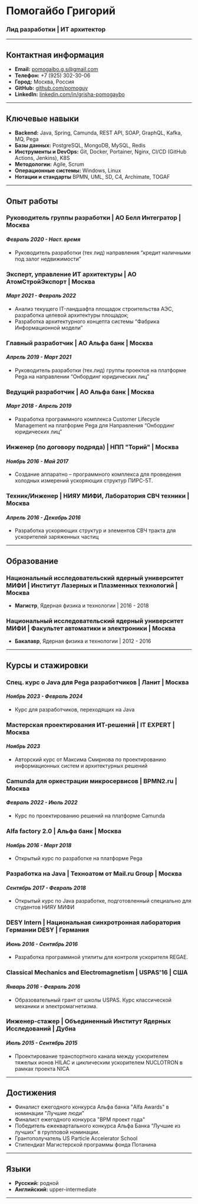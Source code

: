 # Помогайбо Григорий


### Лид разработки | ИТ архитектор

---

## Контактная информация

* **Email:** [pomogaibo.g.s@gmail.com](mailto:pomogaibo.g.s@gmail.com)
* **Телефон:** +7 (925) 302-30-06
* **Город:** Москва, Россия
* **GitHub:** [github.com/pomoguy](https://github.com/pomoguy)
* **LinkedIn:** [linkedin.com/in/grisha-pomogaybo](https://linkedin.com/in/grisha-pomogaybo-9b84a0217)

---

## Ключевые навыки

* **Backend:** Java, Spring, Camunda, REST API, SOAP, GraphQL, Kafka, MQ, Pega
* **Базы данных:** PostgreSQL, MongoDB, MySQL, Redis
* **Инструменты и DevOps:** Git, Docker, Portainer, Nginx, CI/CD (GitHub Actions, Jenkins), K8S
* **Методологии:** Agile, Scrum
* **Операционные системы:** Windows, Linux
* **Нотации и стандарты** BPMN, UML, SD, C4, Archimate, TOGAF

---

## Опыт работы

### Руководитель группы разработки | АО Белл Интегратор | Москва

#### *Февраль 2020 - Наст. время*

* Руководитель разработки (тех лид) направления “кредит наличными под залог недвижимости”

### Эксперт, управление ИТ архитектуры | АО АтомСтройЭкспорт | Москва

#### *Март 2021 - Февраль 2022*

* Анализ текущего IT-ландшафта площадок строительства АЭС, разработка целевой архитектуры площадок;
* Разработка архитектурного концепта системы “Фабрика Информационной модели”

### Главный разработчик | АО Альфа банк | Москва

#### *Апрель 2019 - Март 2021*

* Руководитель разработки (тех.лид) группы проектов на платформе Pega на направлении “Онбординг юридических лиц”

### Ведущий разработчик | АО Альфа банк | Москва

#### *Март 2018 - Апрель 2019*

* Разработка программного комплекса Customer Lifecycle Management на платформе Pega для Направления “Онбординг
  юридических лиц”

### Инженер (по договору подряда) | НПП "Торий" | Москва

#### *Ноябрь 2016 - Май 2017*

* Создание аппаратно – программного комплекса для проведения холодных измерений ускоряющих структур ПИРС-5Т.

### Техник/Инженер | НИЯУ МИФИ, Лаборатория СВЧ техники | Москва

#### *Апрель 2016 - Декабрь 2016*

* Разработка ускоряющих структур и элементов СВЧ тракта для ускорителей заряженных частиц

---

## Образование

### Национальный исследовательский ядерный университет МИФИ | Институт Лазерных и Плазменных технологий | Москва

* **Магистр**, Ядерная физика и технологии | 2016 - 2018

### Национальный исследовательский ядерный университет МИФИ | Факультет автоматики и электроники | Москва

* **Бакалавр**, Ядерная физика и технологии | 2012 - 2016

---

## Курсы и стажировки

### Спец. курс о Java для Pega разработчиков | Ланит | Москва

#### *Ноябрь 2023 - Февраль 2024*

* Курс для разработчиков, переходящих на Java

### Мастерская проектирования ИТ-решений | IT EXPERT | Москва

#### *Ноябрь 2023*

* Авторский курс от Максима Смирнова по проектированию информационных систем и архитектурных решений

### Camunda для оркестрации микросервисов | BPMN2.ru | Москва

#### *Февраль 2022 - Июль 2022*

* Курс по проектированию решений на платформе Camunda

### Alfa factory 2.0 | Альфа банк | Москва

#### *Ноябрь 2016 - Март 2018*

* Открытый курс по разработке на платформе Pega

### Разработка на Java | Техноатом от Mail.ru Group | Москва

#### *Сентябрь 2017 - Февраль 2018*

* Открытый курс по Java разработке, подготовленный специально для студентов НИЯУ МИФИ

### DESY Intern | Национальная синхротронная лаборатория Германии DESY | Германия

#### *Июнь 2016 - Сентябрь 2016*

* Разработка программной утилиты для контроля ускорителя REGAE.

### Classical Mechanics and Electromagnetism | USPAS'16 | США

#### *Январь 2016 - Февраль 2016*

* Образовательный грант от школы USPAS. Курс классической механики и электромагнетизма.

### Инженер-стажер | Объединенный Институт Ядерных Исследований | Дубна

#### *Июль 2015 - Сентябрь 2015*

* Проектирование транспортного канала между ускорителем тяжелых ионов HILAC и циклическим ускорителем NUCLOTRON в рамках
  проекта NICA

---

## Достижения

* Финалист ежегодного конкурса Альфа банка "Alfa Awards" в номинации "Лучшие люди"
* Финалист ежегодного конкурса "BPM проект года"
* Победитель ежеквартального конкурса Альфа Банка “Лучшие из лучших” в групповой номинации.
* Грантополучатель US Particle Accelerator School
* Стипендиат Магистерской программы фонда Потанина

---

## Языки

* **Русский:** родной
* **Английский:** upper-intermediate

---